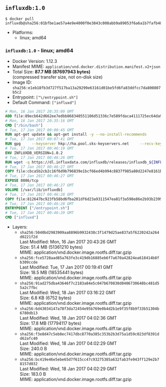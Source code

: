 ## `influxdb:1.0`

```console
$ docker pull influxdb@sha256:01bfbe1ae57a4e9e4000f0e3843c008abb9a89053f6a6a1b7fafb486db338322
```

-	Platforms:
	-	linux; amd64

### `influxdb:1.0` - linux; amd64

-	Docker Version: 1.12.3
-	Manifest MIME: `application/vnd.docker.distribution.manifest.v2+json`
-	Total Size: **87.7 MB (87697943 bytes)**  
	(compressed transfer size, not on-disk size)
-	Image ID: `sha256:e1eb18fb3d727f517ba13a29299e63161d01be5fd6fa83ddfcc7da800807b5c2`
-	Entrypoint: `["\/entrypoint.sh"]`
-	Default Command: `["influxd"]`

```dockerfile
# Mon, 16 Jan 2017 20:35:09 GMT
ADD file:89ecb642d662ee7edbb868340551106d51336c7e589fdaca4111725ec64da957 in / 
# Mon, 16 Jan 2017 20:35:16 GMT
CMD ["/bin/bash"]
# Tue, 17 Jan 2017 00:00:45 GMT
RUN apt-get update && apt-get install -y --no-install-recommends 		ca-certificates 		curl 		wget 	&& rm -rf /var/lib/apt/lists/*
# Tue, 17 Jan 2017 00:07:41 GMT
RUN gpg     --keyserver hkp://ha.pool.sks-keyservers.net     --recv-keys 05CE15085FC09D18E99EFB22684A14CF2582E0C5
# Tue, 17 Jan 2017 00:46:19 GMT
ENV INFLUXDB_VERSION=1.0.2
# Tue, 17 Jan 2017 00:46:26 GMT
RUN wget -q https://dl.influxdata.com/influxdb/releases/influxdb_${INFLUXDB_VERSION}_amd64.deb.asc &&     wget -q https://dl.influxdata.com/influxdb/releases/influxdb_${INFLUXDB_VERSION}_amd64.deb &&     gpg --batch --verify influxdb_${INFLUXDB_VERSION}_amd64.deb.asc influxdb_${INFLUXDB_VERSION}_amd64.deb &&     dpkg -i influxdb_${INFLUXDB_VERSION}_amd64.deb &&     rm -f influxdb_${INFLUXDB_VERSION}_amd64.deb*
# Tue, 17 Jan 2017 00:46:27 GMT
COPY file:cbca5b2cb2c16f6d9b796839e1bcf66ed4b994c8837f985a80d2247e8161bcc7 in /etc/influxdb/influxdb.conf 
# Tue, 17 Jan 2017 00:46:27 GMT
EXPOSE 8086/tcp
# Tue, 17 Jan 2017 00:46:27 GMT
VOLUME [/var/lib/influxdb]
# Tue, 17 Jan 2017 00:46:28 GMT
COPY file:812647bc923fb58bd6fba201df6d23a9311547ea81f3a598e86e2b93b2399169 in /entrypoint.sh 
# Tue, 17 Jan 2017 00:46:28 GMT
ENTRYPOINT ["/entrypoint.sh"]
# Tue, 17 Jan 2017 00:46:29 GMT
CMD ["influxd"]
```

-	Layers:
	-	`sha256:5040bd2983909aa8896b9932438c3f1479d25ae837a5f6220242a264d0221f2d`  
		Last Modified: Mon, 16 Jan 2017 20:43:26 GMT  
		Size: 51.4 MB (51361210 bytes)  
		MIME: application/vnd.docker.image.rootfs.diff.tar.gzip
	-	`sha256:fce5728aad85a763fe3c419db16885eb6f7a670a42824ea618414b8fb309ccde`  
		Last Modified: Tue, 17 Jan 2017 00:19:41 GMT  
		Size: 18.5 MB (18535441 bytes)  
		MIME: application/vnd.docker.image.rootfs.diff.tar.gzip
	-	`sha256:91ad275dba43646f7c2183a84e5c047b670830d0406730648bc481d55a2c7fbc`  
		Last Modified: Wed, 18 Jan 2017 03:16:22 GMT  
		Size: 6.8 KB (6752 bytes)  
		MIME: application/vnd.docker.image.rootfs.diff.tar.gzip
	-	`sha256:6d43034147a78f3da72454e95b769e0b4d2b1e9f35f8b9f33b51304b6780db13`  
		Last Modified: Wed, 18 Jan 2017 04:02:36 GMT  
		Size: 17.8 MB (17794117 bytes)  
		MIME: application/vnd.docker.image.rootfs.diff.tar.gzip
	-	`sha256:f3e8d47c5eb8ec7417dbc8770a385c353b2b3d75a1d59c023df8391dd62afc40`  
		Last Modified: Wed, 18 Jan 2017 04:02:29 GMT  
		Size: 240.0 B  
		MIME: application/vnd.docker.image.rootfs.diff.tar.gzip
	-	`sha256:bc419e46e5ebe65d7f615cc47c93275385a632fab3fe943ff129e2b78157d032`  
		Last Modified: Wed, 18 Jan 2017 04:02:29 GMT  
		Size: 183.0 B  
		MIME: application/vnd.docker.image.rootfs.diff.tar.gzip
